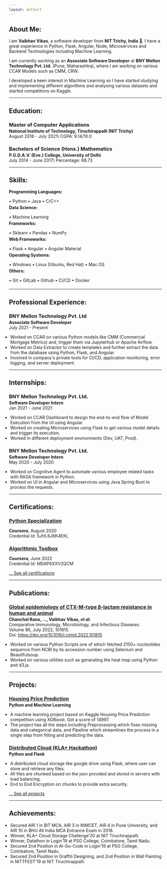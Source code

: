 ```yaml
---
layout: default
---
```

## About Me:
I am **Vaibhav Vikas**, a software developer from **NIT Trichy, India** 🤘. I have a great experience in Python, Flask, Angular, Node, Microservices and Backend Technologies including Machine Learning.

I am currently working as an **Associate Software Developer** at **BNY Mellon Technology Pvt. Ltd.** (Pune, Maharashtra), where I am working on various CCAR Models such as CMM, CRW.

I developed a keen interest in Machine Learning so I have started studying and implementing different algorithms and analysing various datasets and started competitons on Kaggle.

---

## Education:

<h3 style="margin-bottom:2px; color:var(--clr-a-text);">Master of Computer Applications</h3>
<h4 style="margin:0;">National Institute of Technology, Tiruchirappalli (NIT Trichy)</h4>
August 2018 - July 2021\
CGPA: 9.14/10.0

<h3 style="margin-bottom:2px; color:var(--clr-a-text);">Bachelors of Science (Hons.) Mathematics</h3>
<h4 style="margin:0;">P.G.D.A.V. (Eve.) College, University of Delhi</h4>
July 2014 - June 2017\
Percentage: 68.73

---

## Skills:

<h4 style="margin-bottom:2px; margin-top:2px; color:var(--clr-a-text);">Programming Languages:</h4>
<p style="margin-bottom:4px;">&#x2022; Python &#x2022; Java &#x2022; C/C++</p>

<h4 style="margin-bottom:2px; margin-top:2px; color:var(--clr-a-text);">Data Science:</h4>
<p style="margin-bottom:4px;">&#x2022; Machine Learning</p>

<h4 style="margin-bottom:2px; margin-top:2px; color:var(--clr-a-text);">Frameworks:</h4>
<p style="margin-bottom:4px;">&#x2022; Sklearn &#x2022; Pandas &#x2022; NumPy</p>

<h4 style="margin-bottom:2px; margin-top:2px; color:var(--clr-a-text);">Web Frameworks:</h4>
<p style="margin-bottom:4px;">&#x2022; Flask &#x2022; Angular &#x2022; Angular Material</p>

<h4 style="margin-bottom:2px; margin-top:2px; color:var(--clr-a-text);">Operating Systems:</h4>
<p style="margin-bottom:4px;">&#x2022; Windows &#x2022; Linux (Ubuntu, Red Hat) &#x2022; Mac OS</p>

<h4 style="margin-bottom:2px; margin-top:2px; color:var(--clr-a-text);">Others:</h4>
<p style="margin-bottom:20px;">&#x2022; Git &#x2022; GitLab &#x2022; Github &#x2022; CI/CD &#x2022; Docker</p>

---

## Professional Experience:

<h3 style="margin-bottom:2px; color:var(--clr-a-text);">BNY Mellon Technology Pvt. Ltd</h3>
<p style="margin:0;"><b>Associate Software Developer</b><br>
July 2021 - Present</p>
<ul style="margin-left: -1.4em;">
  <li>Worked on CCAR on various Python models like CMM (Commercial Mortgage Metrics) and, trigger them via Jupyterhub or Apache Airflow.</li>
  <li>Worked on Data Extractor to create templates and further extract the data from the database using Python, Flask, and Angular.</li>
  <li>Involved in company's private tools for CI/CD, application monitoring, error logging, and server deployment.</li>
</ul>

---
  
## Internships:

<h3 style="margin-bottom:2px; color:var(--clr-a-text);">BNY Mellon Technology Pvt. Ltd.</h3>
<p style="margin:0;"><b>Software Developer Intern</b><br>
Jan 2021 - June 2021</p>
<ul style="margin-left: -1.4em;">
  <li>Worked on CCAR Dashboard to design the end-to-end flow of Model Execution from the UI using Angular.</li>
  <li>Worked on creating Microservices using Flask to get various model details and trigger its execution.</li>
  <li>Worked in different deployment environments (Dev, UAT, Prod).</li>
</ul>  
  
<h3 style="margin-bottom:2px; color:var(--clr-a-text);">BNY Mellon Technology Pvt. Ltd.</h3>
<p style="margin:0;"><b>Software Developer Intern</b><br>
May 2020 - July 2020</p>
<ul style="margin-left: -1.4em;">
  <li>Worked on Cognitive Agent to automate various employee related tasks with RASA framework in Python.</li>
  <li>Worked on UI in Angular and Microservices using Java Spring Boot to process the requests.</li>
</ul>

---

## Certifications:

<h3 style="margin-bottom:2px;"><a href="https://coursera.org/verify/specialization/5JHL6J6K4EKL">Python Specialization</a></h3>
<p><b>Coursera</b>, August 2020<br>
Credential Id: 5JHL6J6K4EKL</p>

<h3 style="margin-bottom:2px;"><a href="https://coursera.org/verify/MDAP6XXV2QCM">Algorithmic Toolbox</a></h3>
<p><b>Coursera</b>, June 2022<br>
Credential Id: MDAP6XXV2QCM</p>

[... See all certifications](./certifications.html)

---

## Publications:

<h3 style="margin-bottom:2px; color:var(--clr-a-text);"><a href="https://www.sciencedirect.com/science/article/abs/pii/S0147957122000728">Global epidemiology of CTX-M-type β-lactam resistance in human and animal</a></h3>
<p style="margin:0;"><b>Chanchal Rana, ..., Vaibhav Vikas, <i>et al</i>.</b><br>
Comparative Immunology, Microbiology, and Infectious Diseases.<br>
Volume 86, July 2022, 101815.<br>
Doi: <a href="https://doi.org/10.1016/j.cimid.2022.101815">https://doi.org/10.1016/j.cimid.2022.101815</a></p>
<ul style="margin-left: -1.4em;">
  <li>Worked on various Python Scripts one of which fetched 2100+ nucleotides sequence from NCBI by its accession number using Selenium and Beautifulsoup.</li>
  <li>Worked on various utilities such as generating the heat map using Python and d3.js.</li>
</ul>

---

## Projects:

<h3 style="margin-bottom:2px;"><a href="https://vaibhavvikas.github.io/housing-price-predictor">Housing Price Prediction</a></h3>
<p style="margin:0;"><b>Python and Machine Learning</b></p>
<ul style="margin-left: -1.4em;">
  <li>A machine learning project based on Kaggle Housing Price Prediction competition using XGBoost. Got a score of 14997.</li>
  <li>The project has all the steps including Preprocessing which fixes missing data and categorical data, and Pipeline which streamlines the process in a single step from fitting and predicting the data.</li>
</ul>

<h3 style="margin-bottom:2px;"><a href="https://vaibhavvikas.github.io/distributed-cloud">Distributed Cloud (KLA+ Hackathon)</a></h3>
<p style="margin:0;"><b>Python and Flask</b></p>
<ul style="margin-left: -1.4em;">
  <li>A distributed cloud storage like google drive using Flask, where user can store and retrieve any files.</li>
  <li>All files are chunked based on the json provided and stored in servers with load balancing.</li>
  <li>End to End Encryption on chunks to provide extra security.</li>
</ul>

[... See all projects](./projects.html)

---

## Achievements:

<ul style="margin-left: -1.4em;">
  <li>Secured AIR 1 in BIT MCA, AIR 3 in NIMCET, AIR 4 in Pune University, and AIR 10 in BHU All India MCA Entrance Exam in 2018.</li>
  <li>Winner, KLA+ Cloud Storage Challenge’20 at NIT Tiruchirappalli.</li>
  <li>Winner, Datathon in Login’19 at PSG College, Coimbatore, Tamil Nadu.</li>
  <li>Secured 2nd Position in Al-Go-Code in Login’19 at PSG College, Coimbatore, Tamil Nadu.</li>
  <li>Secured 2nd Position in Graffiti Designing, and 2nd Position in Wall Painting in NITTFEST’19 at NIT Tiruchirappalli.</li>
</ul>
